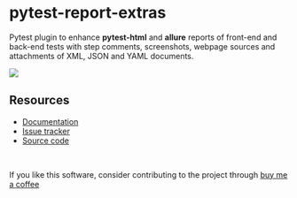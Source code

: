 # pytest-report-extras

Pytest plugin to enhance **pytest-html** and **allure** reports of front-end and back-end tests with step comments, screenshots, webpage sources and attachments of XML, JSON and YAML documents.

![](https://img.shields.io/badge/license-MIT%202.0-blue.svg)

## Resources ##

- [Documentation](https://pytest-report-extras.readthedocs.io/stable/)
- [Issue tracker](https://github.com/harmin-parra/pytest-report-extras/issues)
- [Source code](https://github.com/harmin-parra/pytest-report-extras)

<br/>

If you like this software, consider contributing to the project through [buy me a coffee](https://www.buymeacoffee.com/harmin)
